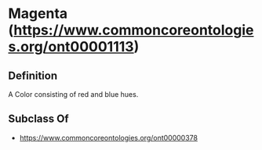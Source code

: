 # Magenta (https://www.commoncoreontologies.org/ont00001113)

## Definition
A Color consisting of red and blue hues.

## Subclass Of
- https://www.commoncoreontologies.org/ont00000378

